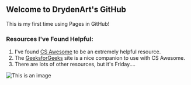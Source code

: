 ## Welcome to DrydenArt's GitHub

This is my first time using Pages in GitHub!


### Resources I've Found Helpful:

1. I've found [CS Awesome](https://runestone.academy/ns/books/published//csawesome/index.html) to be an extremely helpful resource.
2. The [GeeksforGeeks]([https://github.com/DrydenArt/nycscertweb/edit/gh-pages/index.md](https://www.geeksforgeeks.org/)) site is a nice companion to use with CS Awesome.
3. There are lots of other resources, but it's Friday....

![This is an image](https://www.shecos.com/blog/wp-content/uploads/2019/11/perry-the-platypus-cosplay.jpg)

